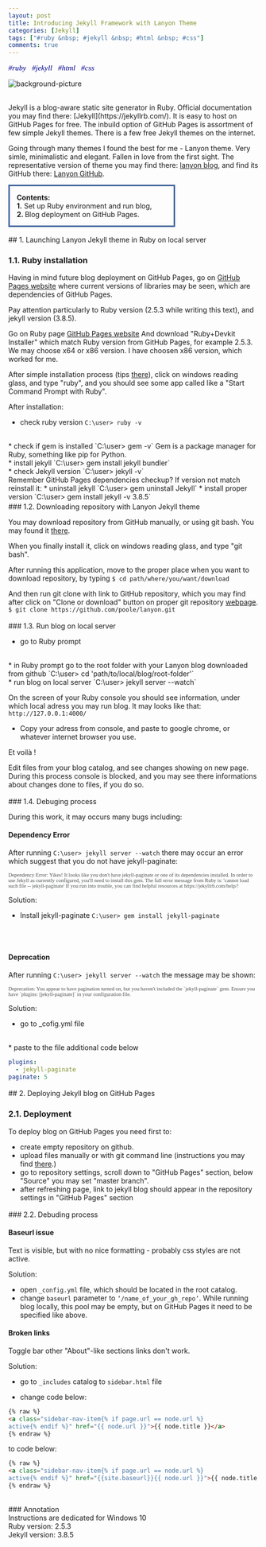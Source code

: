 ```yaml
---
layout: post
title: Introducing Jekyll Framework with Lanyon Theme
categories: [Jekyll]
tags: ["#ruby &nbsp; #jekyll &nbsp; #html &nbsp; #css"]
comments: true
---
```

<p align="left"> <span style="color:darkblue; font-family:Calibri; font-size: 110%;"> <em> #ruby &nbsp; #jekyll &nbsp; #html &nbsp; #css </em></span> </p>

![background-picture]({{site.baseurl}}/assets/jekyll-white-black.png)

<br>
Jekyll is a blog-aware static site generator in Ruby. Official documentation you may find there: [Jekyll](https://jekyllrb.com/).
It is easy to host on GitHub Pages for free. The inbuild option of GitHub Pages is assortment of few simple Jekyll themes. 
There is a few free Jekyll themes on the internet. 

Going through many themes I found the best for me - Lanyon theme. 
Very simle, minimalistic and elegant. Fallen in love from the first sight.
The representative version of theme you may find there:
[lanyon blog](http://lanyon.getpoole.com/), and find its GitHub there: [Lanyon GitHub](https://github.com/poole/lanyon).

  

<p style="
border:3px; 
border-style:solid; 
border-color:#42649c; 
padding: 1em;
width: 60%;
"
> <strong>Contents:</strong> 
<br>
<strong>1.</strong> Set up Ruby environment and run blog,
<br> 
<strong>2. </strong> Blog deployment on GitHub Pages.
</p>

<div style="line-height:20%;"> <br> </div>
## 1. Launching Lanyon Jekyll theme in Ruby on local server 

### 1.1. Ruby installation

Having in mind future blog deployment on GitHub Pages, go on [GitHub Pages website](https://pages.github.com/versions/) where current versions of libraries may be seen, 
which are dependencies of GitHub Pages.

Pay attention particularly to Ruby version (2.5.3 while writing this text), and jekyll version (3.8.5). 

Go on Ruby page [GitHub Pages website](https://rubyinstaller.org/downloads/archives/)
And download "Ruby+Devkit Installer" which match Ruby version from GitHub Pages, for example 2.5.3.
We may choose x64 or x86 version. I have choosen x86 version, which worked for me.

After simple installation process (tips [there](https://www.youtube.com/watch?v=LfP7Y9Ja6Qc)),
click on windows reading glass, and type "ruby", and you should see some app called like a 
"Start Command Prompt with Ruby".

After installation: 
* check ruby version `C:\user> ruby -v`
<br>
* check if gem is installed `C:\user> gem -v` Gem is a package manager for Ruby, something like pip for Python.
<br>
* install jekyll `C:\user> gem install jekyll bundler`
<br>
* check Jekyll version `C:\user> jekyll -v`
<br>
Remember GitHub Pages dependencies checkup? If version not match reinstall it: 
* uninstall jekyll `C:\user> gem uninstall Jekyll`
* install proper version `C:\user> gem install jekyll -v 3.8.5`

<div style="line-height:20%;"> <br> </div>
### 1.2. Downloading repository with Lanyon Jekyll theme

You may download repository from GitHub manually, or using git bash. You may found it [there](https://gitforwindows.org/). 

When you finally install it, click on windows reading glass, and type "git bash".

After running this application, move to the proper place when you want to download repository, by typing `$ cd path/where/you/want/download`

And then run git clone with link to GitHub repository, which you may find after click on 
"Clone or download" button on proper git repository [webpage](https://github.com/poole/lanyon).
<br>
`$ git clone https://github.com/poole/lanyon.git`

<div style="line-height:20%;"> <br> </div>
### 1.3. Run blog on local server

* go to Ruby prompt
<br>
* in Ruby prompt go to the root folder with your Lanyon blog downloaded from github `C:\user> cd 'path/to/local/blog/root-folder'`
<br>
* run blog on local server `C:\user> jekyll server --watch`
<br>

On the screen of your Ruby console you should see information, under which local adress
you may run blog. It may looks like that:
<br>
`http://127.0.0.1:4000/`
<br>
* Copy your adress from console, and paste to google chrome, or whatever internet browser you use.

<i class='fa fa-star fa-2x color-blue' style="color:purple" ></i> Et voilà ! 

Edit files from your blog catalog, and see changes showing on new page.
During this process console is blocked, and you may see there informations about changes done
to files, if you do so.

<div style="line-height:20%;"> <br> </div>
### 1.4. Debuging process

During this work, it may occurs many bugs including:

#### Dependency Error
After running `C:\user> jekyll server --watch` there may occur an error which suggest that you do not have jekyll-paginate:

<div class="message">
<span style="color:#494d4a; font-family:Consolas; font-size: 75%;">
Dependency Error: Yikes! It looks like you don't have jekyll-paginate or one of its dependencies installed. In order to use Jekyll as currently configured, you'll need to install this gem. The full error message from Ruby is: 'cannot load such file -- jekyll-paginate' If you run into trouble, you can find helpful resources at https://jekyllrb.com/help/!
</span>
</div>

Solution:
<br>
* Install jekyll-paginate `C:\user> gem install jekyll-paginate`
<br>
<br>


#### Deprecation
After running `C:\user> jekyll server --watch` the message may be shown:

<div class="message">
<span style="color:#494d4a; font-family:Consolas; font-size: 75%;">
Deprecation: You appear to have pagination turned on, but you haven't included the `jekyll-paginate` gem. Ensure you have `plugins: [jekyll-paginate]` in your configuration file.  
</span>
</div>


Solution:

* go to _cofig.yml file 
<br>
* paste to the file additional code below

``` yml
plugins:
  - jekyll-paginate
paginate: 5
```

<div style="line-height:20%;"> <br> </div>
## 2. Deploying Jekyll blog on GitHub Pages

### 2.1. Deployment 

To deploy blog on GitHub Pages you need first to: 
* create empty repository on github.
* upload files manually or with git command line (instructions you may find [there](https://help.github.com/en/articles/adding-an-existing-project-to-github-using-the-command-line).)
* go to repository settings, scroll down to "GitHub Pages" section, below "Source" you may set "master branch".
* after refreshing page, link to jekyll blog should appear in the repository settings in "GitHub Pages" section 

<div style="line-height:20%;"> <br> </div>
### 2.2. Debuding process

#### Baseurl issue
Text is visible, but with no nice formatting - probably css styles are not active.

Solution:
* open `_config.yml` file, which should be located in the root catalog.
* change  `baseurl` parameter to `‘/name_of_your_gh_repo’`.
While running blog locally, this pool may be empty, but on GitHub Pages it need to be specified like above. 

#### Broken links


Toggle bar other "About"-like sections links don't work.

Solution:

* go to `_includes` catalog to `sidebar.html` file

* change code below:

``` html
{% raw %}
<a class="sidebar-nav-item{% if page.url == node.url %} 
active{% endif %}" href="{{ node.url }}">{{ node.title }}</a>
{% endraw %}
```

to code below:

``` html
{% raw %}
<a class="sidebar-nav-item{% if page.url == node.url %} 
active{% endif %}" href="{{site.baseurl}}{{ node.url }}">{{ node.title }}</a>
{% endraw %}
```

<br>
### Annotation
<div class="message">
Instructions are dedicated for Windows 10 <br>
Ruby version: 2.5.3 <br>
Jekyll version: 3.8.5 <br>
</div>





